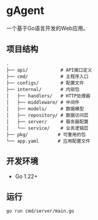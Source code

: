 # gAgent

一个基于Go语言开发的Web应用。

## 项目结构

```
.
├── api/            # API接口定义
├── cmd/            # 主程序入口
├── configs/        # 配置文件
├── internal/       # 内部包
│   ├── handlers/   # HTTP处理器
│   ├── middleware/ # 中间件
│   ├── models/     # 数据模型
│   ├── repository/ # 数据访问层
│   ├── server/     # 服务器配置
│   └── service/    # 业务逻辑层
├── pkg/           # 可重用的包
└── app.yaml       # 应用配置文件
```

## 开发环境

- Go 1.22+

## 运行

```bash
go run cmd/server/main.go
```